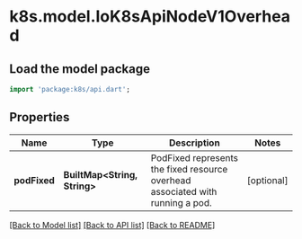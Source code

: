 # k8s.model.IoK8sApiNodeV1Overhead

## Load the model package
```dart
import 'package:k8s/api.dart';
```

## Properties
Name | Type | Description | Notes
------------ | ------------- | ------------- | -------------
**podFixed** | **BuiltMap&lt;String, String&gt;** | PodFixed represents the fixed resource overhead associated with running a pod. | [optional] 

[[Back to Model list]](../README.md#documentation-for-models) [[Back to API list]](../README.md#documentation-for-api-endpoints) [[Back to README]](../README.md)


